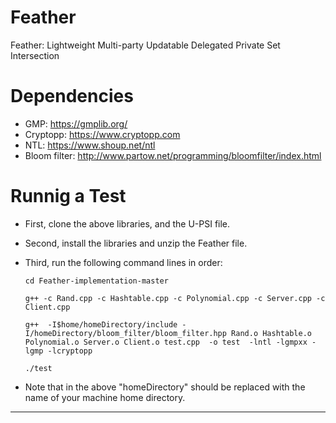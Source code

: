 # Feather
Feather: Lightweight Multi-party Updatable Delegated Private Set Intersection

# Dependencies

* GMP: https://gmplib.org/
* Cryptopp: https://www.cryptopp.com
* NTL: https://www.shoup.net/ntl
* Bloom filter: http://www.partow.net/programming/bloomfilter/index.html

# Runnig a Test

* First, clone the above libraries, and the U-PSI file. 
* Second, install the libraries and unzip the Feather file. 
* Third, run the following command lines in order:

      cd Feather-implementation-master
    
      g++ -c Rand.cpp -c Hashtable.cpp -c Polynomial.cpp -c Server.cpp -c Client.cpp
    
      g++  -I$home/homeDirectory/include -I/homeDirectory/bloom_filter/bloom_filter.hpp Rand.o Hashtable.o Polynomial.o Server.o Client.o test.cpp  -o test  -lntl -lgmpxx -lgmp -lcryptopp
    
      ./test
    
    
* Note that in the above "homeDirectory" should be replaced with the name of your machine home directory.
-------

